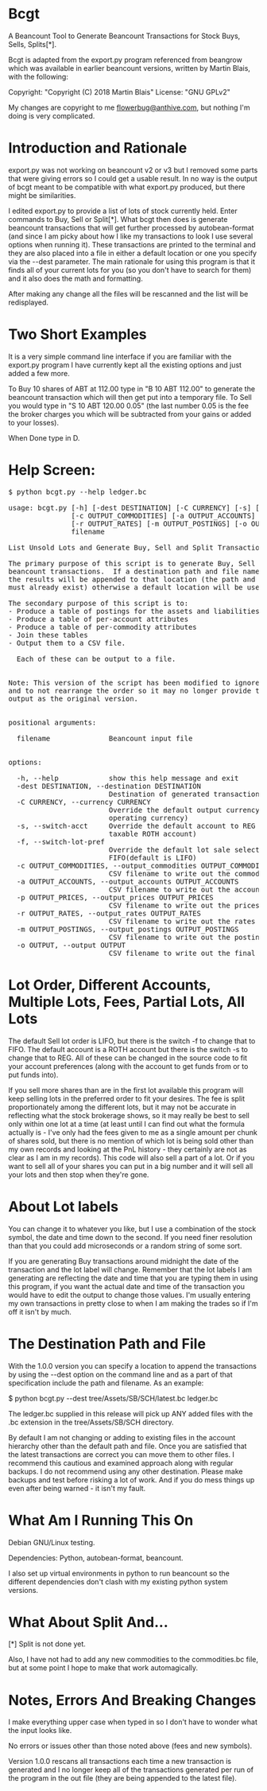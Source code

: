 

# Bcgt

A Beancount Tool to Generate Beancount Transactions for Stock Buys, Sells, Splits[*].

Bcgt is adapted from the export.py program referenced from beangrow which was available in earlier beancount versions, written by Martin Blais, with the following:

Copyright: "Copyright (C) 2018  Martin Blais"
License: "GNU GPLv2"

My changes are copyright to me flowerbug@anthive.com, but nothing I'm doing is very complicated.


# Introduction and Rationale

export.py was not working on beancount v2 or v3 but I removed some parts that were giving errors so I could get a usable result.  In no way is the output of bcgt meant to be compatible with what export.py produced, but there might be similarities.

I edited export.py to provide a list of lots of stock currently held.  Enter commands to Buy, Sell or Split[*].  What bcgt then does is generate beancount transactions that will get further processed by autobean-format (and since I am picky about how I like my transactions to look I use several options when running it).  These transactions are printed to the terminal and they are also placed into a file in either a default location or one you specify via the --dest parameter.  The main rationale for using this program is that it finds all of your current lots for you (so you don't have to search for them) and it also does the math and formatting.

After making any change all the files will be rescanned and the list will be redisplayed.


# Two Short Examples

It is a very simple command line interface if you are familiar with the export.py program I have currently kept all the existing options and just added a few more.

To Buy 10 shares of ABT at 112.00 type in "B 10 ABT 112.00" to generate the beancount transaction which will then get put into a temporary file.  To Sell you would type in "S 10 ABT 120.00 0.05" (the last number 0.05 is the fee the broker charges you which will be subtracted from your gains or added to your losses).

When Done type in D.


# Help Screen:

<pre>
$ python bcgt.py --help ledger.bc

usage: bcgt.py [-h] [-dest DESTINATION] [-C CURRENCY] [-s] [-f]
               [-c OUTPUT_COMMODITIES] [-a OUTPUT_ACCOUNTS] [-p OUTPUT_PRICES]
               [-r OUTPUT_RATES] [-m OUTPUT_POSTINGS] [-o OUTPUT]
               filename

List Unsold Lots and Generate Buy, Sell and Split Transactions.

The primary purpose of this script is to generate Buy, Sell and Split
beancount transactions.  If a destination path and file name is supplied
the results will be appended to that location (the path and directory
must already exist) otherwise a default location will be used.

The secondary purpose of this script is to:
- Produce a table of postings for the assets and liabilities
- Produce a table of per-account attributes
- Produce a table of per-commodity attributes
- Join these tables
- Output them to a CSV file.

  Each of these can be output to a file.


Note: This version of the script has been modified to ignore some errors
and to not rearrange the order so it may no longer provide the same
output as the original version.


positional arguments:

  filename              Beancount input file


options:

  -h, --help            show this help message and exit
  -dest DESTINATION, --destination DESTINATION
                        Destination of generated transactions
  -C CURRENCY, --currency CURRENCY
                        Override the default output currency (default is first
                        operating currency)
  -s, --switch-acct     Override the default account to REG (default is non-
                        taxable ROTH account)
  -f, --switch-lot-pref
                        Override the default lot sale selection order to
                        FIFO(default is LIFO)
  -c OUTPUT_COMMODITIES, --output_commodities OUTPUT_COMMODITIES
                        CSV filename to write out the commodities table to.
  -a OUTPUT_ACCOUNTS, --output_accounts OUTPUT_ACCOUNTS
                        CSV filename to write out the accounts table to.
  -p OUTPUT_PRICES, --output_prices OUTPUT_PRICES
                        CSV filename to write out the prices table to.
  -r OUTPUT_RATES, --output_rates OUTPUT_RATES
                        CSV filename to write out the rates table to.
  -m OUTPUT_POSTINGS, --output_postings OUTPUT_POSTINGS
                        CSV filename to write out the postings table to.
  -o OUTPUT, --output OUTPUT
                        CSV filename to write out the final joined table to.
</pre>


# Lot Order, Different Accounts, Multiple Lots, Fees, Partial Lots, All Lots

The default Sell lot order is LIFO, but there is the switch -f to change that to FIFO.  The default account is a ROTH account but there is the switch -s to change that to REG.  All of these can be changed in the source code to fit your account preferences (along with the account to get funds from or to put funds into).

If you sell more shares than are in the first lot available this program will keep selling lots in the preferred order to fit your desires.  The fee is split proportionately among the different lots, but it may not be accurate in reflecting what the stock brokerage shows, so it may really be best to sell only within one lot at a time (at least until I can find out what the formula actually is - I've only had the fees given to me as a single amount per chunk of shares sold, but there is no mention of which lot is being sold other than my own records and looking at the PnL history - they certainly are not as clear as I am in my records).  This code will also sell a part of a lot.  Or if you want to sell all of your shares you can put in a big number and it will sell all your lots and then stop when they're gone.


# About Lot labels

You can change it to whatever you like, but I use a combination of the stock symbol, the date and time down to the second.  If you need finer resolution than that you could add microseconds or a random string of some sort.

If you are generating Buy transactions around midnight the date of the transaction and the lot label will change.  Remember that the lot labels I am generating are reflecting the date and time that you are typing them in using this program, if you want the actual date and time of the transaction you would have to edit the output to change those values.  I'm usually entering my own transactions in pretty close to when I am making the trades so if I'm off it isn't by much.


# The Destination Path and File

With the 1.0.0 version you can specify a location to append the transactions by using the --dest option on the command line and as a part of that specification include the path and filename.  As an example:

$ python bcgt.py --dest tree/Assets/SB/SCH/latest.bc ledger.bc

The ledger.bc supplied in this release will pick up ANY added files with the .bc extension in the tree/Assets/SB/SCH directory.

By default I am not changing or adding to existing files in the account hierarchy other than the default path and file.  Once you are satisfied that the latest transactions are correct you can move them to other files.  I recommend this cautious and examined approach along with regular backups.  I do not recommend using any other destination.  Please make backups and test before risking a lot of work.  And if you do mess things up even after being warned - it isn't my fault.


# What Am I Running This On

Debian GNU/Linux testing.

Dependencies: Python, autobean-format, beancount.

I also set up virtual environments in python to run beancount so the different dependencies don't clash with my existing python system versions.


# What About Split And...

[*] Split is not done yet.

Also, I have not had to add any new commodities to the commodities.bc file, but at some point I hope to make that work automagically.


# Notes, Errors And Breaking Changes

I make everything upper case when typed in so I don't have to wonder what the input looks like.

No errors or issues other than those noted above (fees and new symbols).

Version 1.0.0 rescans all transactions each time a new transaction is generated and I no longer keep all of the transactions generated per run of the program in the out file (they are being appended to the latest file).


